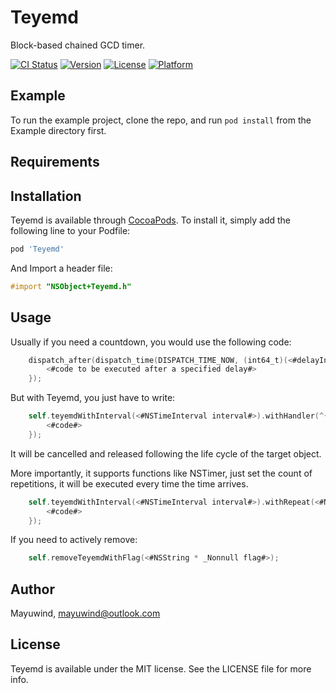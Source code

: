 # Teyemd
Block-based chained GCD timer.

[![CI Status](https://img.shields.io/travis/mayuwind/Teyemd.svg?style=flat)](https://travis-ci.org/mayuwind/Teyemd)
[![Version](https://img.shields.io/cocoapods/v/Teyemd.svg?style=flat)](https://cocoapods.org/pods/Teyemd)
[![License](https://img.shields.io/cocoapods/l/Teyemd.svg?style=flat)](https://cocoapods.org/pods/Teyemd)
[![Platform](https://img.shields.io/cocoapods/p/Teyemd.svg?style=flat)](https://cocoapods.org/pods/Teyemd)

## Example

To run the example project, clone the repo, and run `pod install` from the Example directory first.

## Requirements

## Installation

Teyemd is available through [CocoaPods](https://cocoapods.org). To install
it, simply add the following line to your Podfile:

```ruby
pod 'Teyemd'
```

And Import a header file:

```objective-c
#import "NSObject+Teyemd.h"
```

## Usage

Usually if you need a countdown, you would use the following code:

```objective-c
    dispatch_after(dispatch_time(DISPATCH_TIME_NOW, (int64_t)(<#delayInSeconds#> * NSEC_PER_SEC)), dispatch_get_main_queue(), ^{
        <#code to be executed after a specified delay#>
    });

```
But with Teyemd, you just have to write:

```objective-c
    self.teyemdWithInterval(<#NSTimeInterval interval#>).withHandler(^{
        <#code#>
    });
```
It will be cancelled and released following the life cycle of the target object.

More importantly, it supports functions like NSTimer, just set the count of repetitions, it will be executed every time the time arrives.

```objective-c
    self.teyemdWithInterval(<#NSTimeInterval interval#>).withRepeat(<#NSUInteger count#>).withHandler(^{
        <#code#>
    });
```

If you need to actively remove:

```objective-c
    self.removeTeyemdWithFlag(<#NSString * _Nonnull flag#>);
```

## Author

Mayuwind, mayuwind@outlook.com

## License

Teyemd is available under the MIT license. See the LICENSE file for more info.
